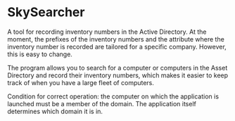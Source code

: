 # SkySearcher

A tool for recording inventory numbers in the Active Directory. At the moment, the prefixes of the inventory numbers and the attribute where the inventory number is recorded are tailored for a specific company. However, this is easy to change.

The program allows you to search for a computer or computers in the Asset Directory and record their inventory numbers, which makes it easier to keep track of when you have a large fleet of computers.

Condition for correct operation: the computer on which the application is launched must be a member of the domain.
The application itself determines which domain it is in.
